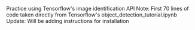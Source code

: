 Practice using Tensorflow's image identification API
Note: First 70 lines of code taken directly from Tensorflow's object_detection_tutorial.ipynb
Update: Will be adding instructions for installation

